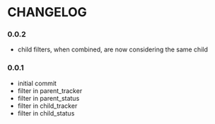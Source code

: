 # CHANGELOG
### 0.0.2

* child filters, when combined, are now considering the same child

### 0.0.1

* initial commit
* filter in parent_tracker
* filter in parent_status
* filter in child_tracker
* filter in child_status
